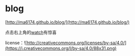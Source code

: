 blog
====

[http://ma6174.github.io/blog/](http://ma6174.github.io/blog/)

点击右上角的[watch](https://github.com/ma6174/blog/subscription)有惊喜

license：![http://creativecommons.org/licenses/by-sa/4.0/](https://i.creativecommons.org/l/by-sa/4.0/88x31.png)
